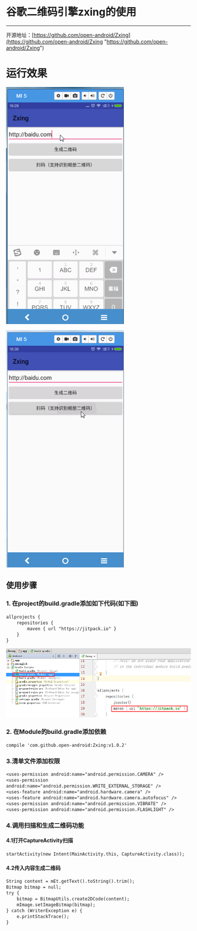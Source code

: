 # 谷歌二维码引擎zxing的使用
---
开源地址：[https://github.com/open-android/Zxing](https://github.com/open-android/Zxing "https://github.com/open-android/Zxing")

# 运行效果

![](screenshot1.gif)

![](screenshot2.gif)

## 使用步骤

### 1. 在project的build.gradle添加如下代码(如下图)

	allprojects {
	    repositories {
	        maven { url "https://jitpack.io" }
	    }
	}

![](tu_1.png)

### 2. 在Module的build.gradle添加依赖

    compile 'com.github.open-android:Zxing:v1.0.2'

### 3.清单文件添加权限

	<uses-permission android:name="android.permission.CAMERA" />
	<uses-permission android:name="android.permission.WRITE_EXTERNAL_STORAGE" />
	<uses-feature android:name="android.hardware.camera" />
	<uses-feature android:name="android.hardware.camera.autofocus" />
	<uses-permission android:name="android.permission.VIBRATE" />
	<uses-permission android:name="android.permission.FLASHLIGHT" />

### 4.调用扫描和生成二维码功能


#### 4.1打开CaptureActivity扫描
	
    startActivity(new Intent(MainActivity.this, CaptureActivity.class));

#### 4.2传入内容生成二维码

	String content = mEt.getText().toString().trim();
    Bitmap bitmap = null;
    try {
        bitmap = BitmapUtils.create2DCode(content);
        mImage.setImageBitmap(bitmap);
    } catch (WriterException e) {
        e.printStackTrace();
    }

	


	

